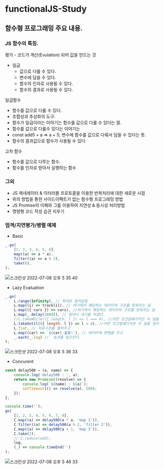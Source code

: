 # functionalJS-Study

## 함수형 프로그래밍 주요 내용.

### JS 함수의 특징.

 평가 - 코드가 계산(Evulation) 되어 값을 만드는 것
 - 일급
   - 값으로 다룰 수 있다.
   - 변수에 담을 수 있다.
   - 함수의 인자로 사용될 수 있다.
   - 함수의 결과로 사용될 수 있다.
 
 
  일급함수
   - 함수를 값으로 다룰 수 있다.
   - 조합성과 추상화의 도구.
   - 함수가 일급이라는 이야기는 함수를 값으로 다룰 수 있다는 말.
   - 함수를 값으로 다룰수 있다는 이야기는
   - const add5 = a => a + 5; 변수에 함수를 값으로 다뤄서 담을 수 있다는 뜻.
   - 함수의 결과값으로 함수가 사용될 수 있다.
   
   고차 함수
   - 함수를 값으로 다루는 함수.
   - 함수를 인자로 받아서 실행하는 함수


### 그외

- JS 제네레이터 & 이터러블 프로토콜을 이용한 반복처리에 대한 새로운 시점
- 위의 방법을 통한 사이드이펙트가 없는 함수형 프로그래밍 방법
- JS Promise의 이해와 그를 이용하여 지연성 & 동시성 처리방법
- 명령형 코드 작성 습관 지우기

### 엄격/지연평가/병렬 예제

- Basic

```javascript
_.go(
    [1, 2, 3, 4, 5, 6],
    map((a) => a * a),
    filter((a) => a % 2),
    take(6),
);
```

![스크린샷 2022-07-08 오후 5 35 40](https://user-images.githubusercontent.com/17538535/177953601-f7f76946-65bb-44df-8ca5-11e9617c2e87.png)

- Lazy Evaluation

```javascript
_.go(
    L.range(Infinity), // 최대로 일어날일
    L.map((i) => track[i]), // 여기에서 해당하는 데이터의 구조를 맞춰주는 일
    L.map(({ cars }) => cars), //여기에서 해당하는 데이터의 구조를 맞춰주는 일
    L.map(_.delay(2000)), // 얼마나 대기를 하겠다.
    //L.takeWhile(({ length: l }) => l === 4), //어떤 조건일떄가지만 이 일을 일어나게하겠다.
    L.takeUntil(({ length: l }) => l < 4), //어떤 조건일떄가지만 이 일을 일어나게하겠다.
    L.flat, // 자료구조를 펼쳐주고
    L.map((car) => `${car} 출발~`), // 데이터에 변형을 주고
    _.each(_.log) //  효과를 일으킨다.
);
```
![스크린샷 2022-07-08 오후 5 36 33](https://user-images.githubusercontent.com/17538535/177953663-091ecb89-6c76-4fb7-97c9-66be52f3e5da.png)


- Concurent

```javascript
const delay500 = (a, name) => {
    console.log('delay500 : ', a);
    return new Promise((resolve) => {
        console.log(`${name} : ${a}`);
        setTimeout(() => resolve(a), 500);
    });
};

console.time('');
go(
    [1, 2, 3, 4, 5, 6, 7, 8],
    C.map((a) => delay500(a * a, 'map 1')),
    C.filter((a) => delay500(a % 2, 'filter 2')),
    C.map((a) => delay500(a + 1, 'map 3')),
    C.take(2),
    // C.reduce(add),
    log,
    (_) => console.timeEnd('')
);
```
![스크린샷 2022-07-08 오후 5 46 33](https://user-images.githubusercontent.com/17538535/177954931-7cfa9001-fd52-454f-9b53-384351b293cc.png)

